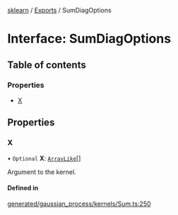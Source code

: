 [sklearn](../readme.md) / [Exports](../modules.md) / SumDiagOptions

# Interface: SumDiagOptions

## Table of contents

### Properties

- [X](SumDiagOptions.md#x)

## Properties

### X

• `Optional` **X**: [`ArrayLike`](../modules.md#arraylike)[]

Argument to the kernel.

#### Defined in

[generated/gaussian_process/kernels/Sum.ts:250](https://github.com/transitive-bullshit/scikit-learn-ts/blob/367336a/packages/sklearn/src/generated/gaussian_process/kernels/Sum.ts#L250)
